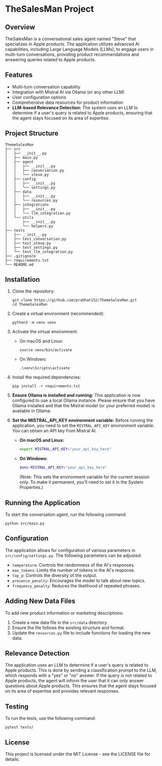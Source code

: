 # TheSalesMan Project

## Overview
TheSalesMan is a conversational sales agent named "Steve" that specializes in Apple products. The application utilizes advanced AI capabilities, including Large Language Models (LLMs), to engage users in multi-turn conversations, providing product recommendations and answering queries related to Apple products.

## Features
- Multi-turn conversation capability
- Integration with Mistral AI via Ollama (or any other LLM)
- User configuration options
- Comprehensive data resources for product information
- **LLM-based Relevance Detection:** The system uses an LLM to determine if a user's query is related to Apple products, ensuring that the agent stays focused on its area of expertise.

## Project Structure
```
ThemeSalesMan
├── src
│   ├── __init__.py
│   ├── main.py
│   ├── agent
│   │   ├── __init__.py
│   │   ├── conversation.py
│   │   └── steve.py
│   ├── config
│   │   ├── __init__.py
│   │   └── settings.py
│   ├── data
│   │   ├── __init__.py
│   │   └── resources.py
│   ├── integrations
│   │   ├── __init__.py
│   │   └── llm_integration.py
│   └── utils
│       ├── __init__.py
│       └── helpers.py
├── tests
│   ├── __init__.py
│   ├── test_conversation.py
│   ├── test_steve.py
│   ├── test_settings.py
│   └── test_llm_integration.py
├── .gitignore
├── requirements.txt
└── README.md
```

## Installation
1. Clone the repository:
   ```
   git clone https://github.com/prabhat152/ThemeSalesMan.git
   cd ThemeSalesMan
   ```
2. Create a virtual environment (recommended):
   ```
   python3 -m venv venv
   ```
3. Activate the virtual environment:
   - On macOS and Linux:
     ```
     source venv/bin/activate
     ```
   - On Windows:
     ```
     .\venv\Scripts\activate
     ```
4. Install the required dependencies:
   ```
   pip install -r requirements.txt
   ```

5. **Ensure Ollama is installed and running:**
   This application is now configured to use a local Ollama instance. Please ensure that you have Ollama installed and that the Mistral model (or your preferred model) is available in Ollama.

6. **Set the MISTRAL_API_KEY environment variable:**
   Before running the application, you need to set the `MISTRAL_API_KEY` environment variable. You can obtain an API key from Mistral AI.

   - **On macOS and Linux:**
     ```bash
     export MISTRAL_API_KEY="your_api_key_here"
     ```
   - **On Windows:**
     ```powershell
     $env:MISTRAL_API_KEY="your_api_key_here"
     ```
     (Note: This sets the environment variable for the current session only. To make it permanent, you'll need to set it in the System Properties.)

## Running the Application
To start the conversation agent, run the following command:
```
python src/main.py
```

## Configuration
The application allows for configuration of various parameters in `src/config/settings.py`. The following parameters can be adjusted:
- `temperature`: Controls the randomness of the AI's responses.
- `max_tokens`: Limits the number of tokens in the AI's response.
- `top_p`: Controls the diversity of the output.
- `presence_penalty`: Encourages the model to talk about new topics.
- `frequency_penalty`: Reduces the likelihood of repeated phrases.

## Adding New Data Files
To add new product information or marketing descriptions:
1. Create a new data file in the `src/data` directory.
2. Ensure the file follows the existing structure and format.
3. Update the `resources.py` file to include functions for loading the new data.

## Relevance Detection
The application uses an LLM to determine if a user's query is related to Apple products. This is done by sending a classification prompt to the LLM, which responds with a "yes" or "no" answer. If the query is not related to Apple products, the agent will inform the user that it can only answer questions about Apple products. This ensures that the agent stays focused on its area of expertise and provides relevant responses.

## Testing
To run the tests, use the following command:
```
pytest tests/
```

## License
This project is licensed under the MIT License - see the LICENSE file for details.
